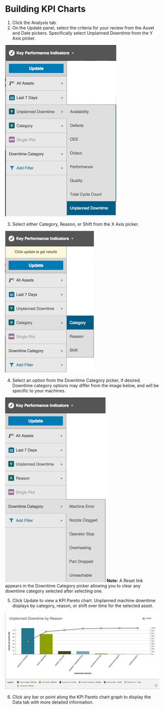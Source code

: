 # Building KPI Charts

 1. Click the Analysis tab.
 2. On the Update panel, select the criteria for your review from the Asset and Date pickers. Specifically select Unplanned Downtime from the Y Axis picker.
 
 ![](downtimeYAxisPicker.png)
 
 3. Select either Category, Reason, or Shift from the X Axis picker.
 
 ![](downtimeXAxisPicker.png)
 
 4. Select an option from the Downtime Category picker, if desired. Downtime category options may differ from the image below, and will be specific to your machines.
  
![](downtimeCategoryPicker.png) 
 **Note:** A Reset link appears in the Downtime Category picker allowing you to clear any downtime category selected after selecting one.
 
 5. Click Update to view a KPI Pareto chart. Unplanned machine downtime displays by category, reason, or shift over time for the selected asset.

![](analysisTabKpiDowntimeParetoChart.png)

 6. Click any bar or point along the KPI Pareto chart graph to display the Data tab with more detailed information.